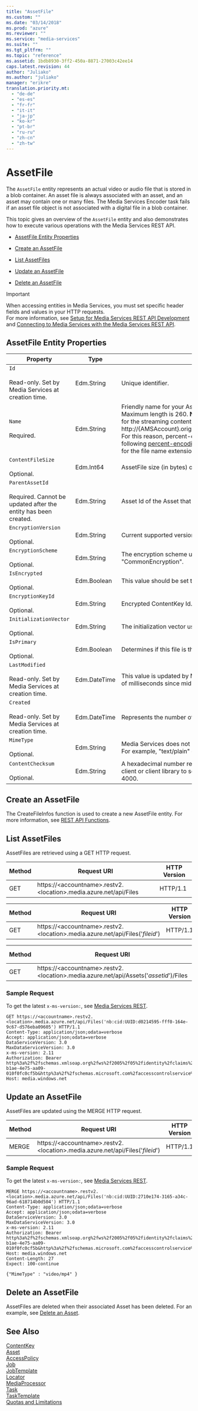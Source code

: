 ```yaml
---
title: "AssetFile"
ms.custom: ""
ms.date: "03/14/2018"
ms.prod: "azure"
ms.reviewer: ""
ms.service: "media-services"
ms.suite: ""
ms.tgt_pltfrm: ""
ms.topic: "reference"
ms.assetid: 1bdb8930-3ff2-450a-8871-27003c42ee14
caps.latest.revision: 44
author: "Juliako"
ms.author: "juliako"
manager: "erikre"
translation.priority.mt: 
  - "de-de"
  - "es-es"
  - "fr-fr"
  - "it-it"
  - "ja-jp"
  - "ko-kr"
  - "pt-br"
  - "ru-ru"
  - "zh-cn"
  - "zh-tw"
---
```

# AssetFile
The `AssetFile` entity represents an actual video or audio file that is stored in a blob container. An asset file is always associated with an asset, and an asset may contain one or many files. The Media Services Encoder task fails if an asset file object is not associated with a digital file in a blob container.  
  
 This topic gives an overview of the `AssetFile` entity and also demonstrates how to execute various operations with the Media Services REST API.  
  
-   [AssetFile Entity Properties](../operations/assetfile.md#file_entity_properties)  
  
-   [Create an AssetFile](../operations/assetfile.md#create_a_file)  
  
-   [List AssetFiles](../operations/assetfile.md#list_files)  
  
-   [Update an AssetFile](../operations/assetfile.md#Update_a_file)  
  
-   [Delete an AssetFile](../operations/assetfile.md#delete_a_file)  
  
> [!IMPORTANT]
> When accessing entities in Media Services, you must set specific header fields and values in your HTTP requests. <br/>For more information, see [Setup for Media Services REST API Development](https://docs.microsoft.com/azure/media-services/media-services-rest-how-to-use) and [Connecting to Media Services with the Media Services REST API](https://docs.microsoft.com/azure/media-services/media-services-use-aad-auth-to-access-ams-api).  
  
##  <a name="file_entity_properties"></a> AssetFile Entity Properties  
  
|                                          Property                                          |     Type     |                                                                                                                                                                                                                                                                                                                                          Description                                                                                                                                                                                                                                                                                                                                          |
|--------------------------------------------------------------------------------------------|--------------|-----------------------------------------------------------------------------------------------------------------------------------------------------------------------------------------------------------------------------------------------------------------------------------------------------------------------------------------------------------------------------------------------------------------------------------------------------------------------------------------------------------------------------------------------------------------------------------------------------------------------------------------------------------------------------------------------|
|            `Id`<br /><br /> Read-only. Set by Media Services at creation time.             |  Edm.String  |                                                                                                                                                                                                                                                                                                                                      Unique identifier.                                                                                                                                                                                                                                                                                                                                       |
|                                `Name`<br /><br /> Required.                                |  Edm.String  | Friendly name for your AssetFile. The default value is the filename you used during your file upload. Maximum length is 260. **Note:**  Media Services uses the value of the `Name` property when building URLs for the streaming content (for example, http://{AMSAccount}.origin.mediaservices.windows.net/{GUID}/{IAssetFile.Name}/streamingParameters.) For this reason, percent-encoding is not allowed. The value of the Name property cannot have any of the following [percent-encoding-reserved characters](http://en.wikipedia.org/wiki/Percent-encoding#Percent-encoding_reserved_characters): !\*'();:@&=+$,/?%#[]". Also, there can only be one ‘.’ for the file name extension. |
|                          `ContentFileSize`<br /><br /> Optional.                           |  Edm.Int64   |                                                                                                                                                                                                                                                                                                                           AssetFile size (in bytes) of the content.                                                                                                                                                                                                                                                                                                                           |
| `ParentAssetId`<br /><br /> Required. Cannot be updated after the entity has been created. |  Edm.String  |                                                                                                                                                                                                                                                                                                                   Asset Id of the Asset that this file is associated with.                                                                                                                                                                                                                                                                                                                    |
|                         `EncryptionVersion`<br /><br /> Optional.                          |  Edm.String  |                                                                                                                                                                                                                                                                                                      Current supported version for both StorageEncryption and CommonEncryption is "1.0"                                                                                                                                                                                                                                                                                                       |
|                          `EncryptionScheme`<br /><br /> Optional.                          |  Edm.String  |                                                                                                                                                                                                                                                                                          The encryption scheme used for this file. The valid values are: "StorageEncryption" or "CommonEncryption".                                                                                                                                                                                                                                                                                           |
|                            `IsEncrypted`<br /><br /> Optional.                             | Edm.Boolean  |                                                                                                                                                                                                                                                                                                             This value should be set to `true` if this file is stored encrypted.                                                                                                                                                                                                                                                                                                              |
|                          `EncryptionKeyId`<br /><br /> Optional.                           |  Edm.String  |                                                                                                                                                                                                                                                                                                                                   Encrypted ContentKey Id.                                                                                                                                                                                                                                                                                                                                    |
|                        `InitializationVector`<br /><br /> Optional.                        |  Edm.String  |                                                                                                                                                                                                                                                                                                                    The initialization vector used for storage encryption.                                                                                                                                                                                                                                                                                                                     |
|                             `IsPrimary`<br /><br /> Optional.                              | Edm.Boolean  |                                                                                                                                                                                                                                                                                                              Determines if this file is the primary file in a multi-file Asset.                                                                                                                                                                                                                                                                                                               |
|       `LastModified`<br /><br /> Read-only. Set by Media Services at creation time.        | Edm.DateTime |                                                                                                                                                                                                                                                                       This value is updated by Media Services after any property changes are made. It represents the number of milliseconds since midnight Jan 1, 1970.                                                                                                                                                                                                                                                                       |
|          `Created`<br /><br /> Read-only. Set by Media Services at creation time.          | Edm.DateTime |                                                                                                                                                                                                                                                                                                               Represents the number of milliseconds since midnight Jan 1, 1970.                                                                                                                                                                                                                                                                                                               |
|                              `MimeType`<br /><br /> Optional.                              |  Edm.String  |                                                                                                                                                                                                                                              Media Services does not inspect any blob that you uploaded, so you must manually set the mime type. For example, "text/plain" or "video/x-ms-wmv" are valid values to use. Maximum length is 4000.                                                                                                                                                                                                                                               |
|                          `ContentChecksum`<br /><br /> Optional.                           |  Edm.String  |                                                                                                                                                                                                                                     A hexadecimal number representing a MD5 (RFC 1321) message digest value.  This value is set by the client or client library to serve as a validation of the successful upload of the content. Maximum length is 4000.                                                                                                                                                                                                                                     |
  
##  <a name="create_a_file"></a> Create an AssetFile  
 The CreateFileInfos function is used to create a new AssetFile entity. For more information, see [REST API Functions](../operations/rest-api-functions.md).  
  
##  <a name="list_files"></a> List AssetFiles  
 AssetFiles are retrieved using a GET HTTP request.  
  
|Method|Request URI|HTTP Version|  
|------------|-----------------|------------------|  
|GET|https://&lt;accountname&gt;.restv2.&lt;location&gt;.media.azure.net/api/Files|HTTP/1.1|  
  
|Method|Request URI|HTTP Version|  
|------------|-----------------|------------------|  
|GET|https://&lt;accountname&gt;.restv2.&lt;location&gt;.media.azure.net/api/Files('*fileid*')|HTTP/1.1|  
  
|Method|Request URI|HTTP Version|  
|------------|-----------------|------------------|  
|GET|https://&lt;accountname&gt;.restv2.&lt;location&gt;.media.azure.net/api/Assets('*assetid*')/Files|HTTP/1.1|  
  
### Sample Request  
  
 To get the latest `x-ms-version:`, see [Media Services REST](../operations/azure-media-services-rest-api-reference.md).  
  
```  
GET https://<accountname>.restv2.<location>.media.azure.net/api/Files('nb:cid:UUID:d0214595-fff0-164e-9c67-d576eba09605') HTTP/1.1  
Content-Type: application/json;odata=verbose  
Accept: application/json;odata=verbose  
DataServiceVersion: 3.0  
MaxDataServiceVersion: 3.0  
x-ms-version: 2.11  
Authorization: Bearer http%3a%2f%2fschemas.xmlsoap.org%2fws%2f2005%2f05%2fidentity%2fclaims%2fnameidentifier=youraccountname&urn%3aSubscriptionId=2f84471d-b1ae-4e75-aa09-010f0fc0cf5b&http%3a%2f%2fschemas.microsoft.com%2faccesscontrolservice%2f2010%2f07%2fclaims%2fidentityprovider=https%3a%2f%2fwamsprodglobal001acs.accesscontrol.windows.net%2f&Audience=urn%3aWindowsAzureMediaServices&ExpiresOn=1337178759&Issuer=https%3a%2f%2fwamsprodglobal001acs.accesscontrol.windows.net%2f&HMACSHA256=cKlWvRDsu0bQwDkc1A4sMM5OQOGBEk8OWcuaj9zDkp0%3d  
Host: media.windows.net  
```  
  
##  <a name="Update_a_file"></a> Update an AssetFile  
 AssetFiles are updated using the MERGE HTTP request.  
  
|Method|Request URI|HTTP Version|  
|------------|-----------------|------------------|  
|MERGE|https://&lt;accountname&gt;.restv2.&lt;location&gt;.media.azure.net/api/Files('*fileid*')|HTTP/1.1|  
  
### Sample Request  
  
 To get the latest `x-ms-version:`, see [Media Services REST](../operations/azure-media-services-rest-api-reference.md).  
  
```  
MERGE https://<accountname>.restv2.<location>.media.azure.net/api/Files('nb:cid:UUID:2710e174-3165-a34c-96ad-618714b0d504') HTTP/1.1  
Content-Type: application/json;odata=verbose  
Accept: application/json;odata=verbose  
DataServiceVersion: 3.0  
MaxDataServiceVersion: 3.0  
x-ms-version: 2.11  
Authorization: Bearer http%3a%2f%2fschemas.xmlsoap.org%2fws%2f2005%2f05%2fidentity%2fclaims%2fnameidentifier=youraccountname&urn%3aSubscriptionId=2f84471d-b1ae-4e75-aa09-010f0fc0cf5b&http%3a%2f%2fschemas.microsoft.com%2faccesscontrolservice%2f2010%2f07%2fclaims%2fidentityprovider=https%3a%2f%2fwamsprodglobal001acs.accesscontrol.windows.net%2f&Audience=urn%3aWindowsAzureMediaServices&ExpiresOn=1337085302&Issuer=https%3a%2f%2fwamsprodglobal001acs.accesscontrol.windows.net%2f&HMACSHA256=JFb4PJuWttPAft4dq9HaGl8Zw6hDN6mADhG3NaRi8Co%3d  
Host: media.windows.net  
Content-Length: 27  
Expect: 100-continue  
  
{"MimeType" : "video/mp4" }  
```  
  
##  <a name="delete_a_file"></a> Delete an AssetFile  
 AssetFiles are deleted when their associated Asset has been deleted. For an example, see [Delete an Asset](../operations/asset.md#delete_an_asset).  
  
## See Also  
 [ContentKey](../operations/contentkey.md)   
 [Asset](../operations/asset.md)   
 [AccessPolicy](../operations/accesspolicy.md)   
 [Job](../operations/job.md)   
 [JobTemplate](../operations/jobtemplate.md)   
 [Locator](../operations/locator.md)   
 [MediaProcessor](../operations/mediaprocessor.md)   
 [Task](../operations/task.md)   
 [TaskTemplate](../operations/tasktemplate.md)   
 [Quotas and Limitations](http://msdn.microsoft.com/en-us/82f7e538-6bdf-4883-aa50-24574cc4996e)
